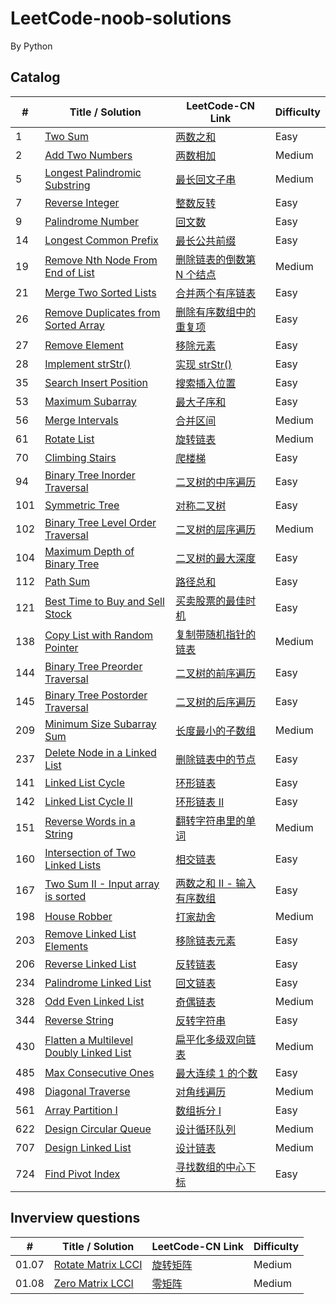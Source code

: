# LeetCode-noob-solutions

By Python

## Catalog

| #   | Title / Solution                                                                                                                                            | LeetCode-CN Link                                                                                 | Difficulty |
| --- | ----------------------------------------------------------------------------------------------------------------------------------------------------------- | ------------------------------------------------------------------------------------------------ | ---------- |
| 1   | [Two Sum](https://github.com/VZRXS/LeetCode-noob-solutions/blob/main/Easy/1_Two_Sum.py)                                                                     | [两数之和](https://leetcode-cn.com/problems/two-sum/)                                            | Easy       |
| 2   | [Add Two Numbers](https://github.com/VZRXS/LeetCode-noob-solutions/blob/main/Medium/2_Add_Two_Numbers.py)                                                   | [两数相加](https://leetcode-cn.com/problems/add-two-numbers)                                     | Medium     |
| 5   | [Longest Palindromic Substring](https://github.com/VZRXS/LeetCode-noob-solutions/blob/main/Medium/5_Longest_Palindromic_Substring.py)                       | [最长回文子串](https://leetcode-cn.com/problems/longest-palindromic-substring/)                  | Medium     |
| 7   | [Reverse Integer](https://github.com/VZRXS/LeetCode-noob-solutions/blob/main/Easy/7_Reverse_Integer.py)                                                     | [整数反转](https://leetcode-cn.com/problems/reverse-integer/)                                    | Easy       |
| 9   | [Palindrome Number](https://github.com/VZRXS/LeetCode-noob-solutions/blob/main/Easy/9_Palindrome_Number.py)                                                 | [回文数](https://leetcode-cn.com/problems/palindrome-number/)                                    | Easy       |
| 14  | [Longest Common Prefix](https://github.com/VZRXS/LeetCode-noob-solutions/blob/main/Easy/14_Longest_Common_Prefix.py)                                        | [最长公共前缀](https://leetcode-cn.com/problems/longest-common-prefix/)                          | Easy       |
| 19  | [Remove Nth Node From End of List](https://github.com/VZRXS/LeetCode-noob-solutions/blob/main/Medium/19_Remove_Nth_Node_From_End_of_List.py)                | [删除链表的倒数第 N 个结点](https://leetcode-cn.com/problems/remove-nth-node-from-end-of-list/)  | Medium     |
| 21  | [Merge Two Sorted Lists](https://github.com/VZRXS/LeetCode-noob-solutions/blob/main/Easy/21_Merge_Two_Sorted_Lists.py)                                      | [合并两个有序链表](https://leetcode-cn.com/problems/merge-two-sorted-lists/)                     | Easy       |
| 26  | [Remove Duplicates from Sorted Array](https://github.com/VZRXS/LeetCode-noob-solutions/blob/main/Easy/26_Remove_Duplicates_from_Sorted_Array.py)            | [删除有序数组中的重复项](https://leetcode-cn.com/problems/remove-duplicates-from-sorted-array/)  | Easy       |
| 27  | [Remove Element](https://github.com/VZRXS/LeetCode-noob-solutions/blob/main/Easy/27_Remove_Element.py)                                                      | [移除元素](https://leetcode-cn.com/problems/remove-element/)                                     | Easy       |
| 28  | [Implement strStr()](https://github.com/VZRXS/LeetCode-noob-solutions/blob/main/Easy/28_Implement_strStr().py)                                              | [实现 strStr()](https://leetcode-cn.com/problems/implement-strstr/)                              | Easy       |
| 35  | [Search Insert Position](https://github.com/VZRXS/LeetCode-noob-solutions/blob/main/Easy/35_Search_Insert_Position.py)                                      | [搜索插入位置](https://leetcode-cn.com/problems/search-insert-position/)                         | Easy       |
| 53  | [Maximum Subarray](https://github.com/VZRXS/LeetCode-noob-solutions/blob/main/Easy/53_Maximum_Subarray.py)                                                  | [最大子序和](https://leetcode-cn.com/problems/maximum-subarray/)                                 | Easy       |
| 56  | [Merge Intervals](https://github.com/VZRXS/LeetCode-noob-solutions/blob/main/Medium/56_Merge_Intervals.py)                                                  | [合并区间](https://leetcode-cn.com/problems/merge-intervals/)                                    | Medium     |
| 61  | [Rotate List](https://github.com/VZRXS/LeetCode-noob-solutions/blob/main/Medium/61_Rotate_List.py)                                                          | [旋转链表](https://leetcode-cn.com/problems/rotate-list/)                                        | Medium     |
| 70  | [Climbing Stairs](https://github.com/VZRXS/LeetCode-noob-solutions/blob/main/Easy/70_Climbing_Stairs.py)                                                    | [爬楼梯](https://leetcode-cn.com/problems/climbing-stairs/)                                      | Easy       |
| 94  | [Binary Tree Inorder Traversal](https://github.com/VZRXS/LeetCode-noob-solutions/blob/main/Easy/94_Binary_Tree_Inorder_Traversal.py)                        | [二叉树的中序遍历](https://leetcode-cn.com/problems/binary-tree-inorder-traversal/)              | Easy       |
| 101 | [Symmetric Tree](https://github.com/VZRXS/LeetCode-noob-solutions/blob/main/Easy/Easy/101_Symmetric_Tree.py)                                                | [对称二叉树](https://leetcode-cn.com/problems/symmetric-tree/)                                   | Easy       |
| 102 | [Binary Tree Level Order Traversal](https://github.com/VZRXS/LeetCode-noob-solutions/blob/main/Medium/102_Binary_Tree_Level_Order_Traversal.py)             | [二叉树的层序遍历](https://leetcode-cn.com/problems/binary-tree-level-order-traversal/)          | Medium     |
| 104 | [Maximum Depth of Binary Tree](https://github.com/VZRXS/LeetCode-noob-solutions/blob/main/Easy/104_Maximum_Depth_of_Binary_Tree.py)                         | [二叉树的最大深度](https://leetcode-cn.com/problems/maximum-depth-of-binary-tree/)               | Easy       |
| 112 | [Path Sum](https://github.com/VZRXS/LeetCode-noob-solutions/blob/main/Easy/112_Path_Sum.py)                                                                 | [路径总和](https://leetcode-cn.com/problems/path-sum/)                                           | Easy       |
| 121 | [Best Time to Buy and Sell Stock](https://github.com/VZRXS/LeetCode-noob-solutions/blob/main/Easy/121_Best_Time_to_Buy_and_Sell_Stock.py)                   | [买卖股票的最佳时机](https://leetcode-cn.com/problems/best-time-to-buy-and-sell-stock/)          | Easy       |
| 138 | [Copy List with Random Pointer](https://github.com/VZRXS/LeetCode-noob-solutions/blob/main/Medium/138_Copy_List_with_Random_Pointer.py)                     | [复制带随机指针的链表](https://leetcode-cn.com/problems/copy-list-with-random-pointer/)          | Medium     |
| 144 | [Binary Tree Preorder Traversal](https://github.com/VZRXS/LeetCode-noob-solutions/blob/main/Easy/144_Binary_Tree_Preorder_Traversal.py)                     | [二叉树的前序遍历](https://leetcode-cn.com/problems/binary-tree-preorder-traversal/)             | Easy       |
| 145 | [Binary Tree Postorder Traversal](https://github.com/VZRXS/LeetCode-noob-solutions/blob/main/Easy/145_Binary_Tree_Postorder_Traversal%20copy.py)            | [二叉树的后序遍历](https://leetcode-cn.com/problems/binary-tree-postorder-traversal/)            | Easy       |
| 209 | [Minimum Size Subarray Sum](https://github.com/VZRXS/LeetCode-noob-solutions/blob/main/Medium/209_Minimum_Size_Subarray_Sum.py)                             | [长度最小的子数组](https://leetcode-cn.com/problems/minimum-size-subarray-sum/)                  | Medium     |
| 237 | [Delete Node in a Linked List](https://github.com/VZRXS/LeetCode-noob-solutions/blob/main/Easy/237_Delete_Node_in_a_Linked_List.py)                         | [删除链表中的节点](https://leetcode-cn.com/problems/delete-node-in-a-linked-list/)               | Easy       |
| 141 | [Linked List Cycle](https://github.com/VZRXS/LeetCode-noob-solutions/blob/main/Easy/141_Linked_List_Cycle.py)                                               | [环形链表](https://leetcode-cn.com/problems/linked-list-cycle-ii/)                               | Easy       |
| 142 | [Linked List Cycle II](https://github.com/VZRXS/LeetCode-noob-solutions/blob/main/Medium/142_Linked_List_Cycle_II.py)                                       | [环形链表 II](https://leetcode-cn.com/problems/linked-list-cycle/)                               | Easy       |
| 151 | [Reverse Words in a String](https://github.com/VZRXS/LeetCode-noob-solutions/blob/main/Medium/151_Reverse_Words_in_a_String.py)                             | [翻转字符串里的单词](https://leetcode-cn.com/problems/reverse-words-in-a-string/)                | Medium     |
| 160 | [Intersection of Two Linked Lists](https://github.com/VZRXS/LeetCode-noob-solutions/blob/main/Easy/160_Intersection_of_Two_Linked_Lists.py)                 | [相交链表](https://leetcode-cn.com/problems/intersection-of-two-linked-lists/)                   | Easy       |
| 167 | [Two Sum II - Input array is sorted](https://github.com/VZRXS/LeetCode-noob-solutions/blob/main/Easy/167_Two_Sum_II-Input_array_is_sorted.py)               | [两数之和 II - 输入有序数组](https://leetcode-cn.com/problems/two-sum-ii-input-array-is-sorted/) | Easy       |
| 198 | [House Robber](https://github.com/VZRXS/LeetCode-noob-solutions/blob/main/Medium/198_House_Robber.py)                                                       | [打家劫舍](https://leetcode-cn.com/problems/house-robber/)                                       | Medium     |
| 203 | [Remove Linked List Elements](https://github.com/VZRXS/LeetCode-noob-solutions/blob/main/Easy/203_Remove_Linked_List_Elements.py)                           | [移除链表元素](https://leetcode-cn.com/problems/remove-linked-list-elements/)                    | Easy       |
| 206 | [Reverse Linked List](https://github.com/VZRXS/LeetCode-noob-solutions/blob/main/Easy/206_Reverse_Linked_List.py)                                           | [反转链表](https://leetcode-cn.com/problems/reverse-linked-list/)                                | Easy       |
| 234 | [Palindrome Linked List](https://github.com/VZRXS/LeetCode-noob-solutions/blob/main/Easy/234_Palindrome_Linked_List.py)                                     | [回文链表](https://leetcode-cn.com/problems/palindrome-linked-list/)                             | Easy       |
| 328 | [Odd Even Linked List](https://github.com/VZRXS/LeetCode-noob-solutions/blob/main/Medium/328_Odd_Even_Linked_List.py)                                       | [奇偶链表](https://leetcode-cn.com/problems/odd-even-linked-list/)                               | Medium     |
| 344 | [Reverse String](https://github.com/VZRXS/LeetCode-noob-solutions/blob/main/Easy/344_Reverse_String.py)                                                     | [反转字符串](https://leetcode-cn.com/problems/reverse-string/)                                   | Easy       |
| 430 | [Flatten a Multilevel Doubly Linked List](https://github.com/VZRXS/LeetCode-noob-solutions/blob/main/Medium/430_Flatten_a_Multilevel_Doubly_Linked_List.py) | [扁平化多级双向链表](https://leetcode-cn.com/problems/flatten-a-multilevel-doubly-linked-list/)  | Medium     |
| 485 | [Max Consecutive Ones](https://github.com/VZRXS/LeetCode-noob-solutions/blob/main/Easy/485_Max_Consecutive_Ones.py)                                         | [最大连续 1 的个数](https://leetcode-cn.com/problems/max-consecutive-ones/)                      | Easy       |
| 498 | [Diagonal Traverse](https://github.com/VZRXS/LeetCode-noob-solutions/blob/main/Medium/498_Diagonal_Traverse.py)                                             | [对角线遍历](https://leetcode-cn.com/problems/diagonal-traverse/)                                | Medium     |
| 561 | [Array Partition I](https://github.com/VZRXS/LeetCode-noob-solutions/blob/main/Easy/561_Array_Partition_I.py)                                               | [数组拆分 I](https://leetcode-cn.com/problems/array-partition-i/)                                | Easy       |
| 622 | [Design Circular Queue](https://github.com/VZRXS/LeetCode-noob-solutions/blob/main/Medium/622_Design_Circular_Queue.py)                                     | [设计循环队列](https://leetcode-cn.com/problems/design-circular-queue/)                          | Medium     |
| 707 | [Design Linked List](https://github.com/VZRXS/LeetCode-noob-solutions/blob/main/Medium/707_Design_Linked_List.py)                                           | [设计链表](https://leetcode-cn.com/problems/design-linked-list/)                                 | Medium     |
| 724 | [Find Pivot Index](https://github.com/VZRXS/LeetCode-noob-solutions/blob/main/Easy/724_Find_Pivot_Index.py)                                                 | [寻找数组的中心下标](https://leetcode-cn.com/problems/find-pivot-index/)                         | Easy       |

## Inverview questions

| #     | Title / Solution                                                                                                              | LeetCode-CN Link                                                 | Difficulty |
| ----- | ----------------------------------------------------------------------------------------------------------------------------- | ---------------------------------------------------------------- | ---------- |
| 01.07 | [Rotate Matrix LCCI](https://github.com/VZRXS/LeetCode-noob-solutions/blob/main/Medium/Inverview_01_07_Rotate_Matrix_LCCI.py) | [旋转矩阵](https://leetcode-cn.com/problems/rotate-matrix-lcci/) | Medium     |
| 01.08 | [Zero Matrix LCCI](https://github.com/VZRXS/LeetCode-noob-solutions/blob/main/Medium/Inverview_01_08_Zero_Matrix_LCCI.py)     | [零矩阵](https://leetcode-cn.com/problems/zero-matrix-lcci/)     | Medium     |